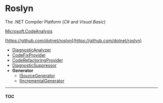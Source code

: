 # Roslyn

The .NET Compiler Platform
(_C#_ and _Visual Basic_)

[Microsoft.CodeAnalysis](https://www.nuget.org/packages/Microsoft.CodeAnalysis)

[https://github.com/dotnet/roslyn](https://github.com/dotnet/roslyn)

- [DiagnosticAnalyzer](https://docs.microsoft.com/dotnet/api/microsoft.codeanalysis.diagnostics.diagnosticanalyzer)
- [CodeFixProvider](https://docs.microsoft.com/dotnet/api/microsoft.codeanalysis.codefixes.codefixprovider)
- [CodeRefactoringProvider](https://docs.microsoft.com/dotnet/api/microsoft.codeanalysis.coderefactorings.coderefactoringprovider)
- [DiagnosticSuppressor](https://docs.microsoft.com/dotnet/api/microsoft.codeanalysis.diagnostics.diagnosticsuppressor)
- **Generator**
  - [ISourceGenerator](https://docs.microsoft.com/dotnet/api/microsoft.codeanalysis.isourcegenerator)
  - [IIncrementalGenerator](https://docs.microsoft.com/dotnet/api/microsoft.codeanalysis.iincrementalgenerator)

---
#### [TOC](./Content.md)
